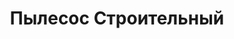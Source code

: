---
id: '34'
title: Пылесос Строительный
description: Залог 3000 рублей
price: '300'
order: 34
default_thumbnail_image: images/IMG_20210204_123900_sm.jpg
default_original_image: images/IMG_20210204_123900.jpg
category: content/category/08proch.md
featured: true
layout: product
---